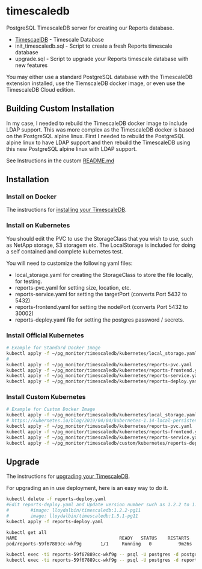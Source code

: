 # timescaledb
PostgreSQL TimescaleDB server for creating our Reports database.

* [TimescaelDB](https://www.timescale.com/products) - Timescale Database
* init_timescaledb.sql - Script to create a fresh Reports timescale database
* upgrade.sql - Script to upgrade your Reports timescale database with new features

You may either use a standard PostgreSQL database with the TimescaleDB extension installed, use the TiemscaleDB docker image, or even use the TimescaleDB Cloud edition. 

## Building Custom Installation

In my case, I needed to rebuild the TimescaleDB docker image to include LDAP support. This was more complex as the TimescaleDB docker is based on the PostgreSQL alpine linux. First I needed to rebuild the PostgreSQL alpine linux to have LDAP support and then rebuild the TimescaleDB using this new PostgreSQL alpine linux with LDAP support.

See Instructions in the custom [README.md](custom/README.md)

## Installation

### Install on Docker

The instructions for [installing your TimescaleDB](https://docs.timescale.com/latest/getting-started/installation/docker/installation-docker).

### Install on Kubernetes

You should edit the PVC to use the StorageClass that you wish to use, such as NetApp storage, S3 storagem etc. The LocalStorage is included for doing a self contained and complete kubernetes test.

You will need to customize the following yaml files:

* local_storage.yaml for creating the StorageClass to store the file locally, for testing.
* reports-pvc.yaml for setting size, location, etc.
* reports-service.yaml for setting the targetPort (converts Port 5432 to 5432)
* reports-frontend.yaml for setting the nodePort (converts Port 5432 to 30002)
* reports-deploy.yaml file for setting the postgres password / secrets.

### Install Official Kubernetes

```bash
# Example for Standard Docker Image
kubectl apply -f ~/pg_monitor/timescaledb/kubernetes/local_storage.yaml
# 
kubectl apply -f ~/pg_monitor/timescaledb/kubernetes/reports-pvc.yaml
kubectl apply -f ~/pg_monitor/timescaledb/kubernetes/reports-frontend.yaml
kubectl apply -f ~/pg_monitor/timescaledb/kubernetes/reports-service.yaml
kubectl apply -f ~/pg_monitor/timescaledb/kubernetes/reports-deploy.yaml
```

### Install Custom Kubernetes

```bash
# Example for Custom Docker Image
kubectl apply -f ~/pg_monitor/timescaledb/kubernetes/local_storage.yaml
# https://kubernetes.io/blog/2019/04/04/kubernetes-1.14-local-persistent-volumes-ga/
kubectl apply -f ~/pg_monitor/timescaledb/kubernetes/reports-pvc.yaml
kubectl apply -f ~/pg_monitor/timescaledb/kubernetes/reports-frontend.yaml
kubectl apply -f ~/pg_monitor/timescaledb/kubernetes/reports-service.yaml
kubectl apply -f ~/pg_monitor/timescaledb/custom/kubernetes/reports-deploy.yaml
```

## Upgrade

The instructions for [upgrading your TimescaleDB](https://docs.timescale.com/latest/using-timescaledb/update-db).

For upgrading an in use deployment, here is an easy way to do it.

```bash
kubectl delete -f reports-deploy.yaml
#Edit reports-deploy.yaml and Update version number such as 1.2.2 to 1.5.1
#        #image: lloydalbin/timescaledb:1.2.2-pg11
#        image: lloydalbin/timescaledb:1.5.1-pg11
kubectl apply -f reports-deploy.yaml

kubectl get all
NAME                                      READY   STATUS    RESTARTS   AGE
pod/reports-59f67889cc-wkf9g       1/1     Running   0          9m26s

kubectl exec -ti reports-59f67889cc-wkf9g -- psql -U postgres -d postgres -c 'ALTER EXTENSION timescaledb UPDATE;'
kubectl exec -ti reports-59f67889cc-wkf9g -- psql -U postgres -d reports -c 'ALTER EXTENSION timescaledb UPDATE;'
```